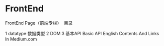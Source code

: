 # FrontEnd
FrontEnd Page（前端专栏）
  目录
  
1 datatype 数据类型
2 DOM
3 基本API Basic API
English Contents And Links In Medium.com


